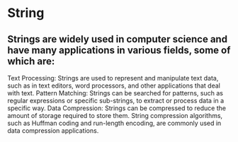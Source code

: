 # String

 ##   Strings are widely used in computer science and have many applications in various fields, some of which are:

Text Processing: Strings are used to represent and manipulate text data, such as in text editors, word processors, and other applications that deal with text.
Pattern Matching: Strings can be searched for patterns, such as regular expressions or specific sub-strings, to extract or process data in a specific way.
Data Compression: Strings can be compressed to reduce the amount of storage required to store them. String compression algorithms, such as Huffman coding and run-length encoding, are commonly used in data compression applications.